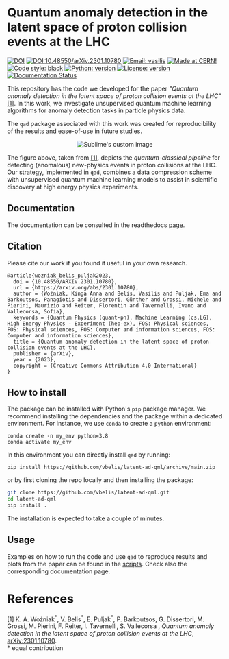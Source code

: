 # Quantum anomaly detection in the latent space of proton collision events at the LHC
   	
[![DOI](https://zenodo.org/badge/494404586.svg)](https://zenodo.org/badge/latestdoi/494404586)
[![DOI:10.48550/arXiv.2301.10780](http://img.shields.io/badge/DOI-10.48550/arXiv.2301.10780-B31B1B.svg)](https://doi.org/10.48550/arXiv.2301.10780)
[![Email: vasilis](https://img.shields.io/badge/email-vasileios.belis%40cern.ch-blue?style=flat-square&logo=minutemailer)](mailto:vasileios.belis@cern.ch)
[![Made at CERN!](https://img.shields.io/badge/CERN-QTI-lightseagreen)](https://quantum.cern/our-governance)
[![Code style: black](https://img.shields.io/badge/code%20style-black-black?style=flat-square&logo=black)](https://github.com/psf/black)
[![Python: version](https://img.shields.io/badge/python-3.8-blue?style=flat-square&logo=python)](https://www.python.org/downloads/)
[![License: version](https://img.shields.io/badge/license-MIT-purple?style=flat-square)](https://github.com/QML-HEP/ae_qml/blob/main/LICENSE)
[![Documentation Status](https://readthedocs.org/projects/latent-ad-qml/badge/?version=latest)](https://latent-ad-qml.readthedocs.io/en/latest/?badge=latest)

This repository has the code we developed for the paper _"Quantum anomaly detection in the latent space of proton collision events at the LHC"_ [[1]](https://arxiv.org/abs/2301.10780). In this work, we investigate unsupervised quantum machine learning algorithms for anomaly detection tasks in particle physics data. 

The `qad` package associated with this work was created for reproducibility of the results and ease-of-use in future studies.
<p align="center">
<img src="https://github.com/vbelis/latent-ad-qml/blob/docs-reformat/docs/Pipeline_QML.png?raw=true" alt="Sublime's custom image"/>
</p>

The figure above, taken from [[1]](https://arxiv.org/abs/2301.10780), depicts the _quantum\-classical pipeline_ for detecting (anomalous) new-physics events in proton collisions at the LHC. Our strategy, implemented in `qad`, combines a data compression scheme with unsupervised quantum machine learning models to assist in scientific discovery at high energy physics experiments.

## Documentation 
The documentation can be consulted in the readthedocs [page](https://latent-ad-qml.readthedocs.io/en/latest/).

## Citation
Please cite our work if you found it useful in your own research.
```
@article{wozniak_belis_puljak2023,
  doi = {10.48550/ARXIV.2301.10780},
  url = {https://arxiv.org/abs/2301.10780},
  author = {Woźniak, Kinga Anna and Belis, Vasilis and Puljak, Ema and Barkoutsos, Panagiotis and Dissertori, Günther and Grossi, Michele and Pierini, Maurizio and Reiter, Florentin and Tavernelli, Ivano and Vallecorsa, Sofia},
  keywords = {Quantum Physics (quant-ph), Machine Learning (cs.LG), High Energy Physics - Experiment (hep-ex), FOS: Physical sciences, FOS: Physical sciences, FOS: Computer and information sciences, FOS: Computer and information sciences},
  title = {Quantum anomaly detection in the latent space of proton collision events at the LHC},
  publisher = {arXiv},
  year = {2023},
  copyright = {Creative Commons Attribution 4.0 International}
}
```

## How to install
The package can be installed with Python's `pip` package manager. We recommend installing the dependencies and the package within a dedicated environment. For instance, we use `conda` to create a `python` environment:
```
conda create -n my_env python=3.8
conda activate my_env
```
In this environment you can directly install `qad` by running:

```
pip install https://github.com/vbelis/latent-ad-qml/archive/main.zip
```
or by first cloning the repo locally and then installing the package:
```bash
git clone https://github.com/vbelis/latent-ad-qml.git
cd latent-ad-qml
pip install .
```
The installation is expected to take a couple of minutes.

## Usage
Examples on how to run the code and use `qad` to reproduce results and plots from the paper can be found in the [scripts](https://github.com/vbelis/latent-ad-qml/tree/main/scripts). Check also the corresponding documentation page.


# References
[1] K. A. Woźniak<sup>\*</sup>, V. Belis<sup>\*</sup>, E. Puljak<sup>\*</sup>, P. Barkoutsos, G. Dissertori, M. Grossi, M. Pierini, F. Reiter, I. Tavernelli, S. Vallecorsa , _Quantum anomaly detection in the latent space of proton collision events at the LHC_, [arXiv:2301.10780](https://arxiv.org/abs/2301.10780). <br>
\* equal contribution
